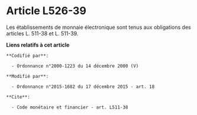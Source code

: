 # Article L526-39

Les établissements de monnaie électronique sont tenus aux obligations des articles L. 511-38 et L. 511-39.

**Liens relatifs à cet article**

	**Codifié par**:

	  - Ordonnance n°2000-1223 du 14 décembre 2000 (V)

	**Modifié par**:

	  - Ordonnance n°2015-1682 du 17 décembre 2015 - art. 18

	**Cite**:

	  - Code monétaire et financier - art. L511-38
